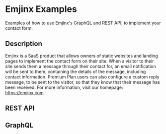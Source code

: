 # Emjinx Examples

Examples of how to use Emjinx's GraphQL and REST API, to implement your contact form.

## Description

Emjinx is a SaaS product that allows owners of static websites and landing pages to implement the contact form on their site. When a visitor to their site sends them a message through their contact for, an email notification will be sent to them, containing the details of the message, including contact information. Premium Plan users can also configure a custom reply message, to be sent to the visitor, so that they know that their message has been received. For more information, visit our homepage: https://emjinx.com

## REST API

## GraphQL
